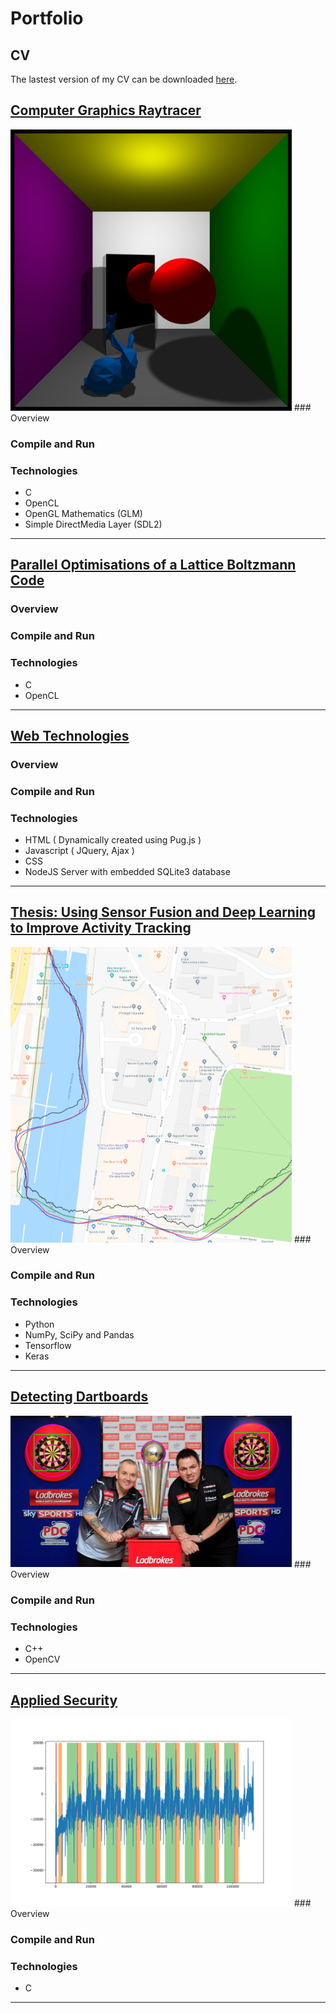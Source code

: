 # Portfolio

## CV
The lastest version of my CV can be downloaded [here](https://github.com/hw16471/hw16471.github.io/blob/master/pdf/Harry%20Waugh%20-%20Jan%202019.pdf).

## [Computer Graphics Raytracer](https://github.com/ainsleyrutterford/UOB_Raytracer)
<img src="images/showcase1.png" width="450">
### Overview

### Compile and Run

### Technologies 
* C
* OpenCL
* OpenGL Mathematics (GLM)
* Simple DirectMedia Layer (SDL2)

---
## [Parallel Optimisations of a Lattice Boltzmann Code](https://github.com/hw16471/UOB_OpenCL_LBM)

### Overview

### Compile and Run

### Technologies 
* C
* OpenCL

---
## [Web Technologies](https://github.com/hw16471/UOB_Web_Tech_CW)

### Overview

### Compile and Run

### Technologies 
* HTML ( Dynamically created using Pug.js )
* Javascript ( JQuery, Ajax )
* CSS 
* NodeJS Server with embedded SQLite3 database

---

## [Thesis: Using Sensor Fusion and Deep Learning to Improve Activity Tracking](https://github.com/hw16471/ActivityTrackingWithSensorFusion)
<img src="images/rnn-kal-map.png" width="450">
### Overview

### Compile and Run

### Technologies 
* Python
* NumPy, SciPy and Pandas
* Tensorflow
* Keras


---

## [Detecting Dartboards](https://github.com/hw16471/UOB_DartboardDetector)
<img src="images/everythingdart14.jpg" width="450">
### Overview

### Compile and Run

### Technologies 
* C++ 
* OpenCV

---


## [Applied Security](https://github.com/hw16471/AppliedSecurity)
<img src="images/labelled_trace.png" width="450">
### Overview

### Compile and Run

### Technologies 
* C

---
